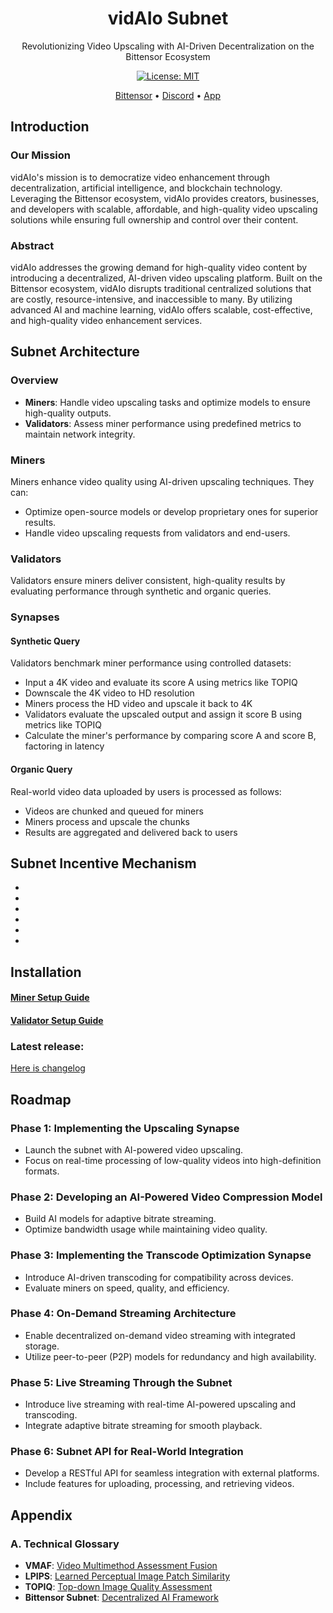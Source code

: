 <div align="center">

# vidAIo Subnet
Revolutionizing Video Upscaling with AI-Driven Decentralization on the Bittensor Ecosystem

[![License: MIT](https://img.shields.io/badge/License-MIT-yellow.svg)](https://opensource.org/licenses/MIT)

[Bittensor](https://bittensor.com/whitepaper)  •  [Discord](https://discord.gg/9HDBfzTuJY)  • [App]()
</div>

## Introduction

### Our Mission
vidAIo's mission is to democratize video enhancement through decentralization, artificial intelligence, and blockchain technology. Leveraging the Bittensor ecosystem, vidAIo provides creators, businesses, and developers with scalable, affordable, and high-quality video upscaling solutions while ensuring full ownership and control over their content.

### Abstract
vidAIo addresses the growing demand for high-quality video content by introducing a decentralized, AI-driven video upscaling platform. Built on the Bittensor ecosystem, vidAIo disrupts traditional centralized solutions that are costly, resource-intensive, and inaccessible to many. By utilizing advanced AI and machine learning, vidAIo offers scalable, cost-effective, and high-quality video enhancement services.

## Subnet Architecture

### Overview
- **Miners**: Handle video upscaling tasks and optimize models to ensure high-quality outputs.
- **Validators**: Assess miner performance using predefined metrics to maintain network integrity.

### Miners
Miners enhance video quality using AI-driven upscaling techniques. They can:
- Optimize open-source models or develop proprietary ones for superior results.
- Handle video upscaling requests from validators and end-users.

### Validators
Validators ensure miners deliver consistent, high-quality results by evaluating performance through synthetic and organic queries.

### Synapses
#### Synthetic Query
Validators benchmark miner performance using controlled datasets:
- Input a 4K video and evaluate its score A using metrics like TOPIQ
- Downscale the 4K video to HD resolution
- Miners process the HD video and upscale it back to 4K
- Validators evaluate the upscaled output and assign it score B using metrics like TOPIQ
- Calculate the miner's performance by comparing score A and score B, factoring in latency

#### Organic Query
Real-world video data uploaded by users is processed as follows:
- Videos are chunked and queued for miners
- Miners process and upscale the chunks
- Results are aggregated and delivered back to users

## Subnet Incentive Mechanism
-
-
-
-
-
-

## Installation

#### [Miner Setup Guide](docs/miner_setup.md)

#### [Validator Setup Guide](docs/validator_setup.md)

### Latest release:
[Here is changelog](docs/changelog.md)

## Roadmap

### Phase 1: Implementing the Upscaling Synapse
- Launch the subnet with AI-powered video upscaling.
- Focus on real-time processing of low-quality videos into high-definition formats.

### Phase 2: Developing an AI-Powered Video Compression Model
- Build AI models for adaptive bitrate streaming.
- Optimize bandwidth usage while maintaining video quality.

### Phase 3: Implementing the Transcode Optimization Synapse
- Introduce AI-driven transcoding for compatibility across devices.
- Evaluate miners on speed, quality, and efficiency.

### Phase 4: On-Demand Streaming Architecture
- Enable decentralized on-demand video streaming with integrated storage.
- Utilize peer-to-peer (P2P) models for redundancy and high availability.

### Phase 5: Live Streaming Through the Subnet
- Introduce live streaming with real-time AI-powered upscaling and transcoding.
- Integrate adaptive bitrate streaming for smooth playback.

### Phase 6: Subnet API for Real-World Integration
- Develop a RESTful API for seamless integration with external platforms.
- Include features for uploading, processing, and retrieving videos.




## Appendix

### A. Technical Glossary
- **VMAF**: [Video Multimethod Assessment Fusion](https://github.com/Netflix/vmaf)
- **LPIPS**: [Learned Perceptual Image Patch Similarity](https://github.com/richzhang/PerceptualSimilarity)
- **TOPIQ**: [Top-down Image Quality Assessment](https://arxiv.org/pdf/2308.03060v1)
- **Bittensor Subnet**: [Decentralized AI Framework](https://docs.bittensor.com)